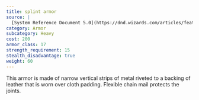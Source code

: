 ```yaml
---
title: splint armor
source: |
  [System Reference Document 5.0](https://dnd.wizards.com/articles/features/systems-reference-document-srd)
category: Armor
subcategory: Heavy
cost: 200
armor_class: 17
strength_requirement: 15
stealth_disadvantage: true
weight: 60
---
```


This armor is made of narrow vertical strips of metal riveted to a backing of leather that is worn over cloth padding. Flexible chain mail protects the joints.
